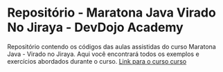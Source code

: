 # Repositório - Maratona Java Virado No Jiraya - DevDojo Academy

Repositório contendo os códigos das aulas assistidas do curso Maratona Java - Virado no Jiraya. Aqui você encontrará todos os exemplos e exercícios abordados durante o curso.
[Link para o curso curso]([https://github.com/usuario/repositorio](https://www.youtube.com/playlist?list=PL62G310vn6nFIsOCC0H-C2infYgwm8SWW))
